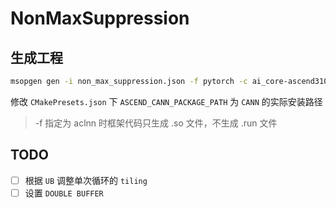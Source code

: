 # NonMaxSuppression

## 生成工程

```bash
msopgen gen -i non_max_suppression.json -f pytorch -c ai_core-ascend310B -lan cpp -out non_max_suppression/
```

修改 `CMakePresets.json` 下 `ASCEND_CANN_PACKAGE_PATH` 为 `CANN` 的实际安装路径

> -f 指定为 aclnn 时框架代码只生成 .so 文件，不生成 .run 文件

## TODO

- [ ] 根据 `UB` 调整单次循环的 `tiling`
- [ ] 设置 `DOUBLE BUFFER`